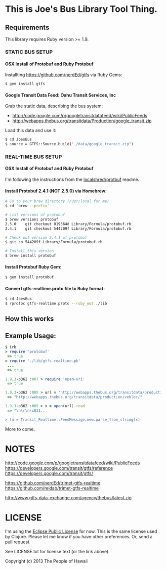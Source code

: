 # This is Joe's Bus Library Tool Thing.

## Requirements

This library requires Ruby version >= 1.9.

### STATIC BUS SETUP

#### OSX Install of Protobuf and Ruby Protobuf
Installting https://github.com/nerdEd/gtfs via Ruby Gems:

````bash
$ gem install gtfs
````

#### Google Transit Data Feed: Oahu Transit Services, Inc
Grab the static data, describing the bus system:
* http://code.google.com/p/googletransitdatafeed/wiki/PublicFeeds
* http://webapps.thebus.org/transitdata/Production/google_transit.zip

Load this data and use it:
````bash
$ cd JoesBus
$ source = GTFS::Source.build("./data/google_transit.zip")
````

### REAL-TIME BUS SETUP

#### OSX Install of Protobuf and Ruby Protobuf
I'm following the instructions from the [localshred/protbuf](https://github.com/localshred/protobuf) readme.

#### Install Protobuf 2.4.1 (NOT 2.5.0) via Homebrew:
````bash
# Go to your brew directory (/usr/local for me)
$ cd `brew --prefix`

# List versions of protobuf
$ brew versions protobuf
2.5.0    git checkout 019364d Library/Formula/protobuf.rb
2.4.1    git checkout 544209f Library/Formula/protobuf.rb

# Check out version 2.4.1 of protobuf
$ git co 544209f Library/Formula/protobuf.rb

# Install this version
$ brew install protobuf
````

#### Install Protobuf Ruby Gem:
````bash
$ gem install protobuf
````

#### Convert gtfs-realtime.proto file to Ruby format:
````bash
$ cd JoesBus
$ rprotoc gtfs-realtime.proto --ruby_out ./lib
````

## How this works



## Example Usage:
````ruby
$ irb
> require 'protobuf'
 => true
> require './lib/gtfs-realtime.pb'
 ...
 => true

1.9.3-p362 :007 > require 'open-uri'
 => true

1.9.3-p362 :008 > url = "http://webapps.thebus.org/transitdata/production/vehloc/"
 => "http://webapps.thebus.org/transitdata/production/vehloc/"

1.9.3-p362 :009 > x = open(url).read
 => "\n\r\n\x031...

> fm = Transit_Realtime::FeedMessage.new.parse_from_string(x)
````

More to come.


# NOTES



http://code.google.com/p/googletransitdatafeed/wiki/PublicFeeds
https://developers.google.com/transit/gtfs/reference
https://developers.google.com/transit/gtfs/

https://github.com/nerdEd/trimet-gtfs-realtime
https://github.com/reidab/trimet-gtfs-realtime

http://www.gtfs-data-exchange.com/agency/thebus/latest.zip

# LICENSE

I'm using the [Eclipse Public License](http://opensource.org/licenses/EPL-1.0 "Eclipse Public License") for now. This is the same license used by Clojure. Please let me know if you have other preferences.  Or, send a pull request.

See LICENSE.txt for license text (or the link above).

Copyright (c) 2013 The People of Hawaii
